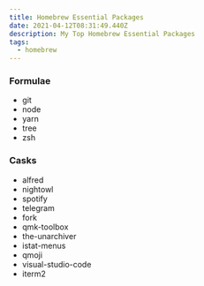 ```yaml
---
title: Homebrew Essential Packages
date: 2021-04-12T08:31:49.440Z
description: My Top Homebrew Essential Packages
tags:
  - homebrew
---
```

### Formulae
- git
- node
- yarn
- tree
- zsh

### Casks
- alfred
- nightowl
- spotify
- telegram
- fork
- qmk-toolbox
- the-unarchiver
- istat-menus
- qmoji
- visual-studio-code
- iterm2